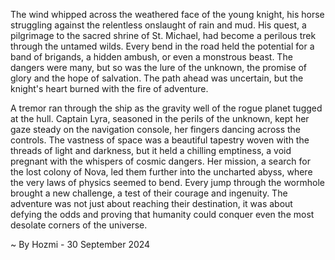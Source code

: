 
The wind whipped across the weathered face of the young knight, his horse struggling against the relentless onslaught of rain and mud. His quest, a pilgrimage to the sacred shrine of St. Michael, had become a perilous trek through the untamed wilds. Every bend in the road held the potential for a band of brigands, a hidden ambush, or even a monstrous beast. The dangers were many, but so was the lure of the unknown, the promise of glory and the hope of salvation. The path ahead was uncertain, but the knight's heart burned with the fire of adventure.

A tremor ran through the ship as the gravity well of the rogue planet tugged at the hull. Captain Lyra, seasoned in the perils of the unknown, kept her gaze steady on the navigation console, her fingers dancing across the controls. The vastness of space was a beautiful tapestry woven with the threads of light and darkness, but it held a chilling emptiness, a void pregnant with the whispers of cosmic dangers. Her mission, a search for the lost colony of Nova, led them further into the uncharted abyss, where the very laws of physics seemed to bend. Every jump through the wormhole brought a new challenge, a test of their courage and ingenuity. The adventure was not just about reaching their destination, it was about defying the odds and proving that humanity could conquer even the most desolate corners of the universe. 

~ By Hozmi - 30 September 2024
